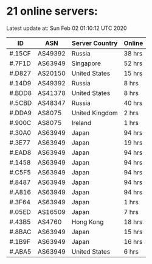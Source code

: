 # 21 online servers:

Latest update at: Sun Feb 02 01:10:12 UTC 2020

| ID | ASN | Server Country | Online |
| -- | --- | -------------- | ------ |
| #.15CF | AS49392 | Russia | 38 hrs |
| #.7F1D | AS63949 | Singapore | 52 hrs |
| #.D827 | AS20150 | United States | 15 hrs |
| #.14D9 | AS49392 | Russia | 8 hrs |
| #.BDD8 | AS41378 | United States | 8 hrs |
| #.5CBD | AS48347 | Russia | 40 hrs |
| #.DDA9 | AS8075 | United Kingdom | 2 hrs |
| #.900C | AS8075 | Ireland | 1 hrs |
| #.30A0 | AS63949 | Japan | 94 hrs |
| #.3E77 | AS63949 | Japan | 19 hrs |
| #.EAD8 | AS63949 | Japan | 94 hrs |
| #.1458 | AS63949 | Japan | 94 hrs |
| #.C5F5 | AS63949 | Japan | 94 hrs |
| #.8487 | AS63949 | Japan | 94 hrs |
| #.A816 | AS63949 | Japan | 94 hrs |
| #.3F64 | AS63949 | Japan | 1 hrs |
| #.05ED | AS16509 | Japan | 7 hrs |
| #.43B5 | AS4760 | Hong Kong | 18 hrs |
| #.8BAC | AS63949 | Japan | 15 hrs |
| #.1B9F | AS63949 | Japan | 16 hrs |
| #.ABA5 | AS63949 | United States | 6 hrs |

